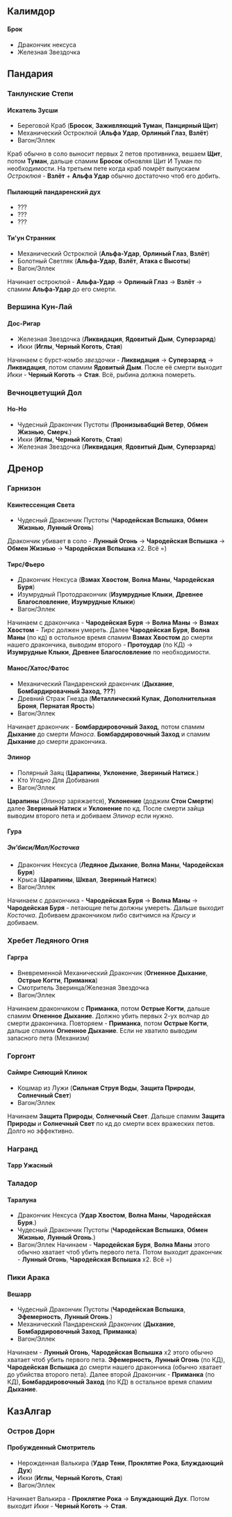 ## Калимдор
#### Брок
- Дракончик нексуса
- Железная Звездочка

## Пандария

### Танлунские Степи
#### Искатель Зусши 
- Береговой Краб (__Бросок__, __Заживляющий Туман__, __Панцирный Щит__)
- Механический Остроклюй (__Альфа Удар__, __Орлиный Глаз__, __Взлёт__)
- Вагон/Эллек

Краб обычно в соло выносит первых 2 петов противника, вешаем __Щит__, потом __Туман__, дальше спамим __Бросок__ обновляя Щит И Туман по необходимости. На третьем пете когда краб помрёт выпускаем _Остроклюя_ - __Взлёт__ + __Альфа Удар__ обычно достаточно чтоб его добить.

#### Пылающий пандаренский дух
- ???
- ???
- ???

#### Ти'ун Странник
- Механический Остроклюй (__Альфа-Удар__, __Орлиный Глаз__, __Взлёт__)
- Болотный Светляк (__Альфа-Удар__, __Взлёт__, __Атака с Высоты__)
- Вагон/Эллек

Начинает остроклюй - __Альфа-Удар__ -> __Орлиный Глаз__ -> __Взлёт__ -> спамим __Альфа-Удар__ до его смерти. 

### Вершина Кун-Лай

#### Дос-Ригар
- Железная Звездочка (__Ликвидация__, __Ядовитый Дым__, __Суперзаряд__)
- Икки (__Иглы__, __Черный Коготь__, __Стая__)

Начинаем с бурст-комбо _звездочки_ - __Ликвидация__ -> __Суперзаряд__ -> __Ликвидация__, потом спамим __Ядовитый Дым__. После её смерти выходит _Икки_ - __Черный Коготь__ -> __Стая__. Всё, рыбина должна помереть.

### Вечноцветущий Дол
#### Но-Но
- Чудесный Дракончик Пустоты (__Пронизывабщий Ветер__, __Обмен Жизнью__, __Смерч__.)
- Икки (__Иглы__, __Черный Коготь__, __Стая__)
- Железная Звездочка (__Ликвидация__, __Ядовитый Дым__, __Суперзаряд__)


## Дренор
### Гарнизон
#### Квинтессенция Света
- Чудесный Дракончик Пустоты (__Чародейская Вспышка__, __Обмен Жизнью__, __Лунный Огонь__)

Дракончик убивает в соло - __Лунный Огонь__ -> __Чародейская Вспышка__ -> __Обмен Жизнью__ -> __Чародейская Вспышка__ x2. Всё =)

#### Тирс/Фьеро
- Дракончик Нексуса (__Взмах Хвостом__, __Волна Маны__, __Чародейская Буря__)
- Изумрудный Протодракончик (__Изумрудные Клыки__, __Древнее Благословление__, __Изумрудные Клыки__)
- Вагон/Эллек

Начинаем с дракончика - __Чародейская Буря__ -> __Волна Маны__ -> __Взмах Хвостом__ - _Тирс_ должен умереть. Далее __Чародейская Буря__, __Волна Маны__ (по кд) в остольное время спамим __Взмах Хвостом__ до смерти нашего дракончика, выводим второго - __Протоудар__ (по КД) -> __Изумрудные Клыки__, __Древнее Благословление__ по необходимости.

#### Манос/Хатос/Фатос
- Механический Пандаренский дракончик (__Дыхание__, __Бомбардировачный Заход__, __???__)
- Древний Страж Гнезда (__Металлический Кулак__, __Дополнительная Броня__, __Пернатая Ярость__)
- Вагон/Эллек

Начинает дракончик - __Бомбардировочный Заход__, потом спамим __Дыхание__ до смерти _Маноса_. __Бомбардировочный Заход__ и спамим __Дыхание__ до смерти дракончика. 

#### Элинор
- Полярный Заяц (__Царапины__, __Уклонение__, __Звериный Натиск__.)
- Кто Угодно Для Добивания
- Вагон/Эллек

__Царапины__ (_Элинор_ заряжается), __Уклонение__ (доджим __Стон Смерти__) далее __Звериный Натиск__ и __Уклонение__ по кд. После смерти зайца выводим второго пета и добиваем _Элинор_ если нужно.

#### Гура
##### Эн'биси/Мал/Косточка
- Дракончик Нексуса (__Ледяное Дыхание__, __Волна Маны__, __Чародейская Буря__)
- Крыса (__Царапины__, __Шквал__, __Звериный Натиск__)
- Вагон/Эллек

Начинаем с дракончика - __Чародейская Буря__ -> __Волна Маны__ -> __Чародейская Буря__ - летающие петы должны умереть. Дальше выходит _Косточка_. Добиваем дракончиком либо свитчимся на _Крысу_ и добиваем.

### Хребет Ледяного Огня
#### Гаргра
- Вневременной Механический Дракончик (__Огненное Дыхание__, __Острые Когти__, __Приманка__)
- Смотритель Зверинца/Железная Звездочка
- Вагон/Эллек

Начинаем дракончиком с __Приманка__, потом __Острые Когти__, дальше спамим __Огненное Дыхание__. Должно убить первых 2-ух волчар до смерти дракончика. Повторяем - __Приманка__, потом __Острые Когти__, дальше спамим __Огненное Дыхание__. Если не хватило выводим запасного пета (Механизм)

### Горгонт
#### Саймре Сияющий Клинок

- Кошмар из Лужи (__Сильная Струя Воды__, __Защита Природы__, __Солнечный Свет__)
- Вагон/Эллек

Начинаем __Защита Природы__, __Солнечный Свет__. Дальше спамим __Защита Природы__ и __Солнечный Свет__ по кд до смерти всех вражеских петов. Долго но эффективно.

### Награнд
#### Тарр Ужасный


### Таладор
#### Таралуна

- Дракончик Нексуса (__Удар Хвостом__, __Волна Маны__, __Чародейская Буря__.)
- Чудесный Дракончик Пустоты (__Чародейская Вспышка__, __Обмен Жизнью__, __Лунный Огонь__.)
- Вагон/Эллек
Начинаем - __Чародейская Буря__, __Волна Маны__ этого обычно хватает чтоб убить первого пета. Потом выходит дракончик - __Лунный Огонь__, __Чародейская Вспышка__ x2. Всё =)

### Пики Арака
#### Вешарр
- Чудесный Дракончик Пустоты (__Чародейская Вспышка__, __Эфемерность__, __Лунный Огонь__.)
- Механический Пандаренский Дракончик (__Дыхание__, __Бомбардировочный Заход__, __Приманка__)
- Вагон/Эллек

Начинаем - __Лунный Огонь__, __Чародейская Вспышка__ x2 этого обычно хватает чтоб убить первого пета. __Эфемерность__, __Лунный Огонь__ (по КД), __Чародейская Вспышка__ до смерти нашего дракончика (обычно хватает до убийства второго пета). Далее второй Дракончик - __Приманка__ (по КД), __Бомбардировочный Заход__ (по КД) в остальное время спамим __Дыхание__.

## КазАлгар
### Остров Дорн
#### Пробужденный Смотритель
- Нерожденная Валькира (__Удар Тени__, __Проклятие Рока__, __Блуждающий Дух__)
- Икки (__Иглы__, __Черный Коготь__, __Стая__)
- Вагон/Эллек

Начинает Валькира - __Проклятие Рока__ -> __Блуждающий Дух__. Потом выходит _Икки_ - __Черный Коготь__ -> __Стая__.
